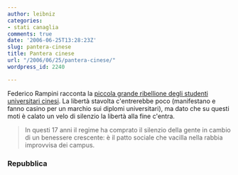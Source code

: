 ```yaml
---
author: leibniz
categories:
- stati canaglia
comments: true
date: '2006-06-25T13:28:23Z'
slug: pantera-cinese
title: Pantera cinese
url: "/2006/06/25/pantera-cinese/"
wordpress_id: 2240

---
```

Federico Rampini racconta la [piccola grande ribellione degli studenti universitari cinesi](http://www.repubblica.it/2006/06/sezioni/esteri/cina-studenti/cina-studenti/cina-studenti.html). La libertà stavolta c'entrerebbe poco (manifestano e fanno casino per un marchio sui diplomi universitari), ma dato che su questi moti è calato un velo di silenzio la libertà alla fine c'entra.

> In questi 17 anni il regime ha comprato il silenzio della gente in cambio di un benessere crescente: è il patto sociale che vacilla nella rabbia improvvisa dei campus.

### Repubblica
